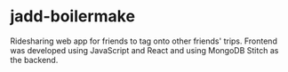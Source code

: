 # jadd-boilermake
Ridesharing web app for friends to tag onto other friends' trips. Frontend was developed using JavaScript and React and using MongoDB Stitch as the backend.
